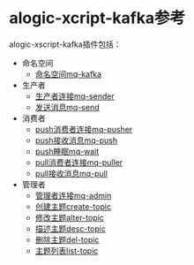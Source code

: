 alogic-xcript-kafka参考
=======================

alogic-xscript-kafka插件包括：

- 命名空间
	- [命名空间mq-kafka](plugins/mq-kafka.md)
- 生产者
	- [生产者连接mq-sender](plugins/mq-sender.md)
	- [发送消息mq-send](plugins/mq-send.md)
- 消费者
	- [push消费者连接mq-pusher](plugins/mq-pusher.md)
	- [push接收消息mq-push](plugins/mq-push.md)
	- [push睡眠mq-wait](plugins/mq-wait.md)
	- [pull消费者连接mq-puller](plugins/mq-puller.md)
	- [pull接收消息mq-pull](plugins/mq-pull.md)
- 管理者
	- [管理者连接mq-admin](plugins/mq-admin.md)
	- [创建主题create-topic](plugins/create-topic.md)
	- [修改主题alter-topic](plugins/alter-topic.md)
	- [描述主题desc-topic](plugins/desc-topic.md)
	- [删除主题del-topic](plugins/del-topic.md)
	- [主题列表list-topic](plugins/list-topic.md)

